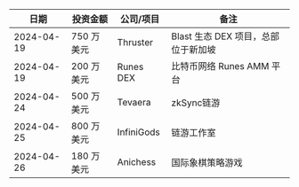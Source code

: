 | 日期 | 投资金额| 公司/项目 | 备注 |
| ---      |        ---      |  ---    |        ---      |
|2024-04-19 | 750 万美元 | Thruster| Blast 生态 DEX 项目，总部位于新加坡 |
|2024-04-19 | 200 万美元 | Runes DEX | 比特币网络 Runes AMM 平台 |
|2024-04-24 | 500 万美元 | Tevaera | zkSync链游 |
|2024-04-25 | 800 万美元 | InfiniGods | 链游工作室 |
|2024-04-26 | 180 万美元 | Anichess | 国际象棋策略游戏 |